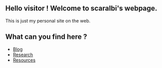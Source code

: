## Hello visitor ! Welcome to scaralbi's webpage.
This is just my personal site on the web.

## What can you find here ?
* [Blog](blog.md)
* [Research](research.md)
* [Resources](resources.md)
